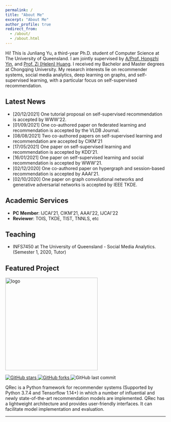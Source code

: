```yaml
---
permalink: /
title: "About Me"
excerpt: "About Me"
author_profile: true
redirect_from: 
  - /about/
  - /about.html
---
```



Hi! This is Junliang Yu, a third-year Ph.D. student of Computer Science at The University of Queensland. I am jointly supervised by [A/Prof. Hongzhi Yin](https://sites.google.com/view/hongzhi-yin/home), and [Prof. Zi (Helen) Huang](https://staff.itee.uq.edu.au/huang/). I received my Bachelor and Master degrees at Chongqing University. My research interests lie on recommender systems, social media analytics, deep learning on graphs, and self-supervised learning, with a particular focus on self-supervised recommendation.

## Latest News 
- [20/12/2021] One tutorial proposal on self-supervised recommendation is accepted by WWW'22.
- [01/09/2021] One co-authored paper on federated learning and recommendation is accepted by the VLDB Journal.
- [08/08/2021] Two co-authored papers on self-supervised learning and recommendation are accepted by CIKM'21
- [17/05/2021] One paper on self-supervised learning and recommendation is accepted by KDD'21.  
- [16/01/2021] One paper on self-supervised learning and social recommendation is accepted by WWW'21.  
- [02/12/2020] One co-authored paper on hypergraph and session-based recommendation is accepted by AAAI'21.  
- [02/10/2020] One paper on graph convolutional networks and generative adversarial networks is accepted by IEEE TKDE.

## Academic Services
+ <b>PC Member</b>: IJCAI'21, CIKM'21, AAAI'22, IJCAI'22
+ <b>Reviewer</b>: TOIS, TKDE, TIST, TNNLS, etc

## Teaching
+ INFS7450 at The University of Queensland - Social Media Analytics. (Semester 1, 2020, Tutor)


## Featured Project
<a href="https://github.com/Coder-Yu/QRec"> <img src="https://raw.githubusercontent.com/Coder-Yu/QRec/master/logo.png" width="290px" alt="logo" border="0"></a><br>
<p float="left"> <a href="https://github.com/Coder-Yu/QRec/stargazers"> <img alt="GitHub stars" src="https://img.shields.io/github/stars/Coder-Yu/QRec"/> </a> <a href="https://github.com/Coder-Yu/QRec/network/members"> <img alt="GitHub forks" src="https://img.shields.io/github/forks/Coder-Yu/QRec"/> </a> <img alt="GitHub last commit" src="https://img.shields.io/github/last-commit/Coder-Yu/QRec"></p> 
<p>QRec is a Python framework for recommender systems (Supported by Python 3.7.4 and Tensorflow 1.14+) in which a number of influential and newly state-of-the-art recommendation models are implemented. QRec has a lightweight architecture and provides user-friendly interfaces. It can facilitate model implementation and evaluation.</p>

<hr>
<div class="visit-track" style="width:300px"><script type="text/javascript" id="clustrmaps" src="//clustrmaps.com/map_v2.js?d=4z_JS_ux0K7E2Nkh4jSJlCMC4Xi0JNIiy1ykUPk_i4g&cl=ffffff&w=a"></script></div>
